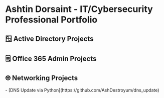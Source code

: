 <h1>Ashtin Dorsaint - IT/Cybersecurity Professional Portfolio</h1>

<h2> 🪟 Active Directory Projects </h2>

<h2>🗒️ Office 365 Admin Projects</h2>

<h2> 🌐 Networking Projects </h2>
- [DNS Update via Python](https://github.com/AshDestroyum/dns_update)

